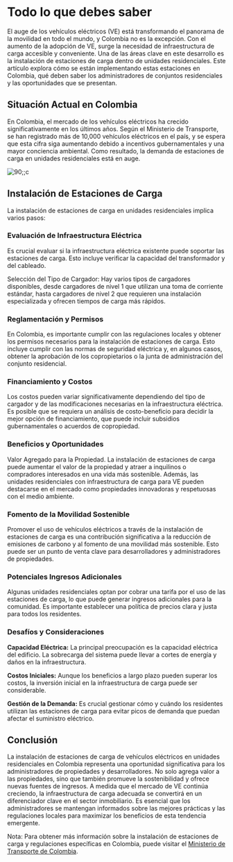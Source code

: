 <meta name="date" content="2024-7-31" />
<meta name="author" content="Camilo Ortegón" />
<meta name="pp" content="https://avatars.githubusercontent.com/u/6712411?v=4" />
<meta name="language" content="es" />
<meta name="topic" content="Reservas" />

# Todo lo que debes saber 

El auge de los vehículos eléctricos (VE) está transformando el panorama de la movilidad en todo el mundo, y Colombia no es la excepción. Con el aumento de la adopción de VE, surge la necesidad de infraestructura de carga accesible y conveniente. Una de las áreas clave en este desarrollo es la instalación de estaciones de carga dentro de unidades residenciales. Este artículo explora cómo se están implementando estas estaciones en Colombia, qué deben saber los administradores de conjuntos residenciales y las oportunidades que se presentan.

## Situación Actual en Colombia

En Colombia, el mercado de los vehículos eléctricos ha crecido significativamente en los últimos años. Según el Ministerio de Transporte, se han registrado más de 10,000 vehículos eléctricos en el país, y se espera que esta cifra siga aumentando debido a incentivos gubernamentales y una mayor conciencia ambiental. Como resultado, la demanda de estaciones de carga en unidades residenciales está en auge.

![90;;c](https://raw.githubusercontent.com/cjortegon/vecci.co/master/blog/images/electrolineras-complejos-de-apartamentos.webp)

## Instalación de Estaciones de Carga

La instalación de estaciones de carga en unidades residenciales implica varios pasos:

### Evaluación de Infraestructura Eléctrica

Es crucial evaluar si la infraestructura eléctrica existente puede soportar las estaciones de carga. Esto incluye verificar la capacidad del transformador y del cableado.

Selección del Tipo de Cargador: Hay varios tipos de cargadores disponibles, desde cargadores de nivel 1 que utilizan una toma de corriente estándar, hasta cargadores de nivel 2 que requieren una instalación especializada y ofrecen tiempos de carga más rápidos.

### Reglamentación y Permisos

En Colombia, es importante cumplir con las regulaciones locales y obtener los permisos necesarios para la instalación de estaciones de carga. Esto incluye cumplir con las normas de seguridad eléctrica y, en algunos casos, obtener la aprobación de los copropietarios o la junta de administración del conjunto residencial.

### Financiamiento y Costos

Los costos pueden variar significativamente dependiendo del tipo de cargador y de las modificaciones necesarias en la infraestructura eléctrica. Es posible que se requiera un análisis de costo-beneficio para decidir la mejor opción de financiamiento, que puede incluir subsidios gubernamentales o acuerdos de copropiedad.

### Beneficios y Oportunidades

Valor Agregado para la Propiedad. La instalación de estaciones de carga puede aumentar el valor de la propiedad y atraer a inquilinos o compradores interesados en una vida más sostenible. Además, las unidades residenciales con infraestructura de carga para VE pueden destacarse en el mercado como propiedades innovadoras y respetuosas con el medio ambiente.

### Fomento de la Movilidad Sostenible

Promover el uso de vehículos eléctricos a través de la instalación de estaciones de carga es una contribución significativa a la reducción de emisiones de carbono y al fomento de una movilidad más sostenible. Esto puede ser un punto de venta clave para desarrolladores y administradores de propiedades.

### Potenciales Ingresos Adicionales

Algunas unidades residenciales optan por cobrar una tarifa por el uso de las estaciones de carga, lo que puede generar ingresos adicionales para la comunidad. Es importante establecer una política de precios clara y justa para todos los residentes.

### Desafíos y Consideraciones

**Capacidad Eléctrica:** La principal preocupación es la capacidad eléctrica del edificio. La sobrecarga del sistema puede llevar a cortes de energía y daños en la infraestructura.

**Costos Iniciales:** Aunque los beneficios a largo plazo pueden superar los costos, la inversión inicial en la infraestructura de carga puede ser considerable.

**Gestión de la Demanda:** Es crucial gestionar cómo y cuándo los residentes utilizan las estaciones de carga para evitar picos de demanda que puedan afectar el suministro eléctrico.

## Conclusión

La instalación de estaciones de carga de vehículos eléctricos en unidades residenciales en Colombia representa una oportunidad significativa para los administradores de propiedades y desarrolladores. No solo agrega valor a las propiedades, sino que también promueve la sostenibilidad y ofrece nuevas fuentes de ingresos. A medida que el mercado de VE continúa creciendo, la infraestructura de carga adecuada se convertirá en un diferenciador clave en el sector inmobiliario. Es esencial que los administradores se mantengan informados sobre las mejores prácticas y las regulaciones locales para maximizar los beneficios de esta tendencia emergente.

Nota: Para obtener más información sobre la instalación de estaciones de carga y regulaciones específicas en Colombia, puede visitar el [Ministerio de Transporte de Colombia](https://mintransporte.gov.co/).
